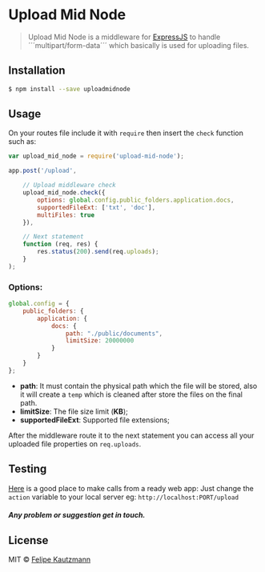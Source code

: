 # Upload Mid Node

> Upload Mid Node is a middleware for [ExpressJS](http://expressjs.com/) to handle ´´´multipart/form-data´´´ which basically is used for uploading files.

## Installation
```sh
$ npm install --save uploadmidnode
```

## Usage
On your routes file include it with ```require``` then insert the ```check``` function such as:

``` javascript
var upload_mid_node = require('upload-mid-node');

app.post('/upload',

    // Upload middleware check
    upload_mid_node.check({
        options: global.config.public_folders.application.docs,
        supportedFileExt: ['txt', 'doc'],
        multiFiles: true
    }),

    // Next statement
    function (req, res) {
        res.status(200).send(req.uploads);
    }
);
```
### Options:

``` javascript
global.config = {
    public_folders: {
        application: {
            docs: {
                path: "./public/documents",
                limitSize: 20000000
            }
        }
    }
};
```

*  **path**: It must contain the physical path which the file will be stored, also it will create a ```temp``` which is cleaned after store the files on the final path.
* **limitSize**: The file size limit (**KB**);
* **supportedFileExt**: Supported file extensions;

After the middleware route it to the next statement you can access all your uploaded file properties on ```req.uploads```.

## Testing

[Here](http://code.runnable.com/UkmAgT7F3K4tAAAn/uploading-files-with-formidable-for-node-js) is a good place to make calls from a ready web app:
Just change the ```action``` variable to your local server eg: ```http://localhost:PORT/upload```

##### Any problem or suggestion get in touch.

## License

MIT © [Felipe Kautzmann](http://felipekm.com)

